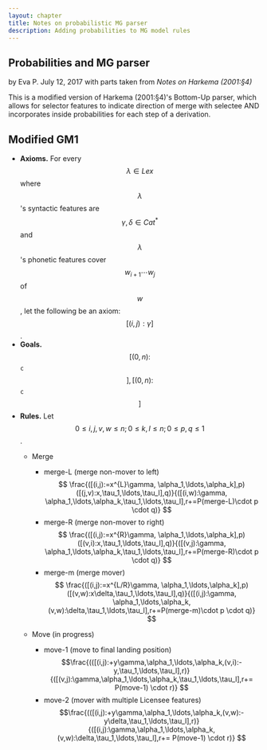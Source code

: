 ```yaml
---
layout: chapter
title: Notes on probabilistic MG parser
description: Adding probabilities to MG model rules
---
```


## Probabilities and MG parser
by Eva P. July 12, 2017 with parts taken from _Notes on Harkema (2001:§4)_

This is a modified version of Harkema (2001:§4)'s Bottom-Up parser, which allows for selector features to indicate direction of merge with selectee AND incorporates inside probabilities for each step of a derivation.

## Modified GM1

- **Axioms.** For every $$\lambda \in Lex$$ where $$\lambda$$'s syntactic features are $$\gamma,\delta \in Cat^* $$ and $$\lambda$$'s phonetic features cover $$w_{i+1}\cdots w_{j}$$ of $$w$$, let the following be an axiom: $$[(i,j): \gamma ] $$ .
- **Goals.** $$[(0, n): $$`c`$$], [(0, n): $$`c`$$] $$
- **Rules.** Let $$0 \leq i, j, v, w \leq n; 0 \leq k, l \leq n ; 0 \leq p,q \leq 1 $$.
  * Merge
    - merge-L (merge non-mover to left)
      $$ \frac{([(i,j):=x^{L}\gamma, \alpha_1,\ldots,\alpha_k],p) ([(j,v):x,\tau_1,\ldots,\tau_l],q)}{([(i,w):\gamma, \alpha_1,\ldots,\alpha_k,\tau_1,\ldots,\tau_l],r+=P(merge-L)\cdot p \cdot q)} $$
    - merge-R (merge non-mover to right)
      $$ \frac{([(i,j):=x^{R}\gamma, \alpha_1,\ldots,\alpha_k],p) ([(v,i):x,\tau_1,\ldots,\tau_l],q)}{([(v,j):\gamma, \alpha_1,\ldots,\alpha_k,\tau_1,\ldots,\tau_l],r+=P(merge-R)\cdot p \cdot q)} $$
    - merge-m (merge mover)
      $$ \frac{([(i,j):=x^{L/R}\gamma, \alpha_1,\ldots,\alpha_k],p) ([(v,w):x\delta,\tau_1,\ldots,\tau_l],q)}{([(i,j):\gamma, \alpha_1,\ldots,\alpha_k,(v,w):\delta,\tau_1,\ldots,\tau_l],r+=P(merge-m)\cdot p \cdot q)} $$

  * Move (in progress)
    - move-1 (move to final landing position)
      $$\frac{(([(i,j):+y\gamma,\alpha_1,\ldots,\alpha_k,(v,i):-y,\tau_1,\ldots,\tau_l],r)}{([(v,j):\gamma,\alpha_1,\ldots,\alpha_k,\tau_1,\ldots,\tau_l],r+= P(move-1) \cdot r)} $$
    - move-2 (mover with multiple Licensee features)
      $$\frac{(([(i,j):+y\gamma,\alpha_1,\ldots,\alpha_k,(v,w):-y\delta,\tau_1,\ldots,\tau_l],r)}{([(i,j):\gamma,\alpha_1,\ldots,\alpha_k,(v,w):\delta,\tau_1,\ldots,\tau_l],r+= P(move-1) \cdot r)} $$
